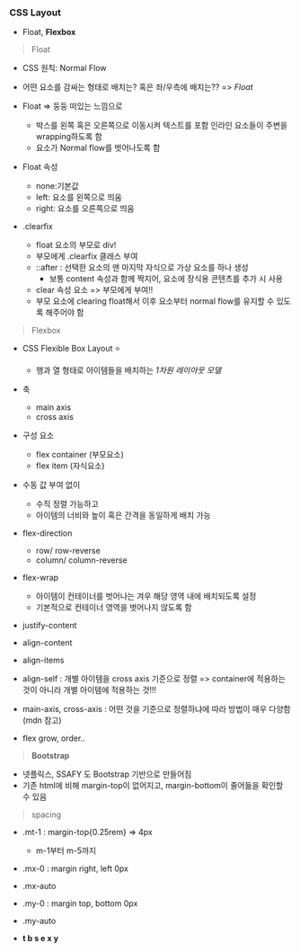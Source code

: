### CSS Layout

* Float, **Flexbox** 

>Float

* CSS 원칙: Normal Flow
* 어떤 요소를 감싸는 형태로 배치는? 혹은 좌/우측에 배치는?? => *Float*

* Float => 둥둥 떠있는 느낌으로
  * 박스를 왼쪽 혹은 오른쪽으로 이동시켜 텍스트를 포함 인라인 요소들이 주변을 wrapping하도록 함
  * 요소가 Normal flow를 벗어나도록 함

* Float 속성
  * none:기본값
  * left: 요소를 왼쪽으로 띄움
  * right: 요소를 오른쪽으로 띄움

* .clearfix
  * float 요소의 부모로 div!
  * 부모에게 .clearfix 클래스 부여
  * ::after : 선택한 요소의 맨 마지막 자식으로 가상 요소를 하나 생성
    * 보통 content 속성과 함께 짝지어, 요소에 장식용 콘텐츠를 추가 시 사용
  * clear 속성 요소 => 부모에게 부여!!
  * 부모 요소에 clearing float해서 이후 요소부터 normal flow를 유지할 수 있도록 해주어야 함



> Flexbox

* CSS Flexible Box Layout :star: 
  * 행과 열 형태로 아이템들을 배치하는 *1차원 레이아웃 모델*

* 축
  * main axis
  * cross axis

* 구성 요소
  * flex container (부모요소)
  * flex item (자식요소)

* 수동 값 부여 없이
  * 수직 정렬 가능하고
  * 아이템의 너비와 높이 혹은 간격을 동일하게 배치 가능

* flex-direction
  * row/ row-reverse
  * column/ column-reverse

* flex-wrap
  * 아이템이 컨테이너를 벗어나는 겨우 해당 영역 내에 배치되도록 설정
  * 기본적으로 컨테이너 영역을 벗어나지 않도록 함

* justify-content
* align-content
* align-items
* align-self : 개별 아이템을 cross axis 기준으로 정렬 => container에 적용하는 것이 아니라 개별 아이템에 적용하는 것!!!

* main-axis, cross-axis : 어떤 것을 기준으로 정렬하냐에 따라 방법이 매우 다양함 (mdn 참고)
* flex grow, order.. 



> **Bootstrap**

* 넷플릭스, SSAFY 도 Bootstrap 기반으로 만들어짐
* 기존 html에 비해 margin-top이 없어지고, margin-bottom이 줄어듦을 확인할 수 있음

> spacing

* .mt-1 : margin-top{0.25rem} => 4px
  * m-1부터 m-5까지

* .mx-0 : margin right, left 0px
* .mx-auto
* .my-0 : margin top, bottom 0px

* .my-auto

* **t b s e x y** 